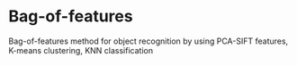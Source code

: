 Bag-of-features
===============

Bag-of-features method for object recognition by using PCA-SIFT features, K-means clustering, KNN classification
